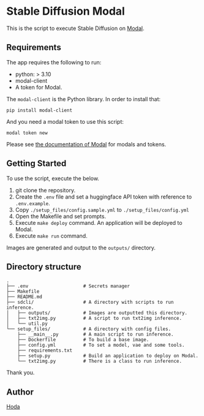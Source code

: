 # Stable Diffusion Modal

This is the script to execute Stable Diffusion on [Modal](https://modal.com/).

## Requirements

The app requires the following to run:

- python: > 3.10
- modal-client
- A token for Modal.

The `modal-client` is the Python library. In order to install that:

```
pip install modal-client
```

And you need a modal token to use this script:

```
modal token new
```

Please see [the documentation of Modal](https://modal.com/docs/guide) for modals and tokens.

## Getting Started

To use the script, execute the below.

1. git clone the repository.
2. Create the `.env` file and set a huggingface API token with reference to `.env.example`.
3. Copy `./setup_files/config.sample.yml` to `./setup_files/config.yml`
4. Open the Makefile and set prompts.
5. Execute `make deploy` command. An application will be deployed to Modal.
6. Execute `make run` command.

Images are generated and output to the `outputs/` directory.

## Directory structure

```
.
├── .env                    # Secrets manager
├── Makefile
├── README.md
├── sdcli/                  # A directory with scripts to run inference.
│   ├── outputs/            # Images are outputted this directory.
│   ├── txt2img.py          # A script to run txt2img inference.
│   └── util.py
└── setup_files/            # A directory with config files.
    ├── __main__.py         # A main script to run inference.
    ├── Dockerfile          # To build a base image.
    ├── config.yml          # To set a model, vae and some tools.
    ├── requirements.txt
    ├── setup.py            # Build an application to deploy on Modal.
    └── txt2img.py          # There is a class to run inference.
```

Thank you.

## Author

[Hoda](https://hodalog.com)
